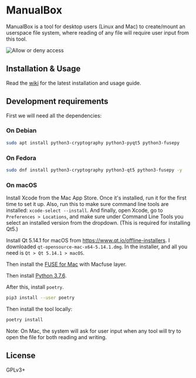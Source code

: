 # ManualBox

ManualBox is a tool for desktop users (Linux and Mac) to create/mount an userspace file system, where reading
of any file will require user input from this tool.


![Allow or deny access](https://github.com/kushaldas/manualbox/raw/master/static/allow_deny.png)

## Installation & Usage

Read the [wiki](https://github.com/kushaldas/manualbox/wiki) for the latest installation and usage guide.


## Development requirements

First we will need all the dependencies:

### On Debian

```sh
sudo apt install python3-cryptography python3-pyqt5 python3-fusepy
```

### On Fedora

```sh
sudo dnf install python3-cryptography python3-qt5 python3-fusepy -y
```

### On macOS

Install Xcode from the Mac App Store. Once it's installed, run it for the first time to set it up. Also, run this to make sure command line tools are installed: `xcode-select --install`. And finally, open Xcode, go to `Preferences > Locations`, and make sure under Command Line Tools you select an installed version from the dropdown. (This is required for installing Qt5.)

Install Qt 5.14.1 for macOS from https://www.qt.io/offline-installers. I downloaded `qt-opensource-mac-x64-5.14.1.dmg`. In the installer, and all you need is `Qt > Qt 5.14.1 > macOS`.

Then install the [FUSE for Mac](https://osxfuse.github.io/) with Macfuse layer.

Then install [Python 3.7.6](https://www.python.org/downloads/release/python-376/).

After this, install `poetry`.

```sh
pip3 install --user poetry
```

Then install the tool locally:

```sh
poetry install
```

Note: On Mac, the system will ask for user input when any tool will try to open the file for both reading and writing.




## License

GPLv3+
